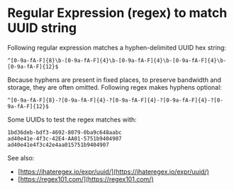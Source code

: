 # Regular Expression (regex) to match UUID string

Following regular expression matches a hyphen-delimited UUID hex string:

```
^[0-9a-fA-F]{8}\b-[0-9a-fA-F]{4}\b-[0-9a-fA-F]{4}\b-[0-9a-fA-F]{4}\b-[0-9a-fA-F]{12}$
```

Because hyphens are present in fixed places, to preserve bandwidth and storage, they are often omitted. Following regex makes hyphens optional:

```
^[0-9a-fA-F]{8}-?[0-9a-fA-F]{4}-?[0-9a-fA-F]{4}-?[0-9a-fA-F]{4}-?[0-9a-fA-F]{12}$
```



Some UUIDs to test the regex matches with:

```
1bd36deb-bdf3-4692-8079-0ba9c648aabc
ad40e41e-4f3c-42E4-AA01-5751b9404907
ad40e41e4f3c42e4aa015751b9404907
```





See also:

* [https://ihateregex.io/expr/uuid/](https://ihateregex.io/expr/uuid/)
* [https://regex101.com/](https://regex101.com/)